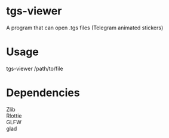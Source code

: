 # tgs-viewer
A program that can open .tgs files (Telegram animated stickers)

# Usage
tgs-viewer /path/to/file

# Dependencies
Zlib\
Rlottie\
GLFW\
glad
